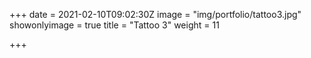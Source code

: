 +++
date = 2021-02-10T09:02:30Z
image = "img/portfolio/tattoo3.jpg"
showonlyimage = true
title = "Tattoo 3"
weight = 11

+++
